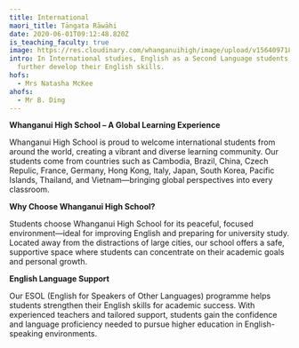 ```yaml
---
title: International
maori_title: Tāngata Rāwāhi
date: 2020-06-01T09:12:48.820Z
is_teaching_faculty: true
image: https://res.cloudinary.com/whanganuihigh/image/upload/v1564097186/faculties/International_-_combined.jpg
intro: In International studies, English as a Second Language students can
  further develop their English skills.
hofs:
  - Mrs Natasha McKee
ahofs:
  - Mr B. Ding
---
```




**Whanganui High School – A Global Learning Experience**

Whanganui High School is proud to welcome international students from around the world, creating a vibrant and diverse learning community. Our students come from countries such as Cambodia, Brazil, China, Czech Repulic, France, Germany, Hong Kong, Italy, Japan, South Korea, Pacific Islands, Thailand, and Vietnam—bringing global perspectives into every classroom.

**Why Choose Whanganui High School?**

Students choose Whanganui High School for its peaceful, focused environment—ideal for improving English and preparing for university study. Located away from the distractions of large cities, our school offers a safe, supportive space where students can concentrate on their academic goals and personal growth.

**English Language Support**

Our ESOL (English for Speakers of Other Languages) programme helps students strengthen their English skills for academic success. With experienced teachers and tailored support, students gain the confidence and language proficiency needed to pursue higher education in English-speaking environments.
